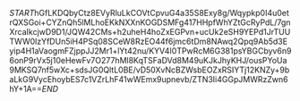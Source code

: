 $START$hGfLKDQbyCtz8EVyRluLkCOVtCpvuG4a35S8Exy8g/Wqypkp0I4u0etrQXSGoi+CYZnQh5lMLhoEKkNXXnKOGDSMFg417HHpfWhYZtGcRyPdL/7gnXrcaIkcjwD9D1/JQW42CMs+h2uheH4hoZxEGPvn+ucUk2eSH9YEPd1JrTUUTWW0lzYfDUn5iH4PSq08SCeW8RzEO44f6jmc6tDm8NAwq2Qpq9Ab5d3Eyip4H1aVaogmFZjppJJ2Mr1+lYt42nu/KYV4I0TPwRcM6G381psYBGCbyv6n96onP9rVx5j10eHewFv7O277hMl8KqTSFaDVd8M49uKJkJhyKHJ/ousPYoUa9MKSQ7nf5wXc+sdsJG0QltL0BE/vD50XvNcBZWsbEOZxRSIYTj12KNZy+9baLkG9VycEhoybES7c1VZrLhF41wWEmx9upnevb/ZTN3Ii4GGpJMWRzZwn6hY+1A==$END$